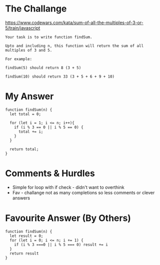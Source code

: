 # The Challange

https://www.codewars.com/kata/sum-of-all-the-multiples-of-3-or-5/train/javascript

```
Your task is to write function findSum.

Upto and including n, this function will return the sum of all multiples of 3 and 5.

For example:

findSum(5) should return 8 (3 + 5)

findSum(10) should return 33 (3 + 5 + 6 + 9 + 10)
```

# My Answer

```
function findSum(n) {
  let total = 0;
  
  for (let i = 1; i <= n; i++){
    if (i % 3 == 0 || i % 5 == 0) {
      total += i;
    }
  }
  
  return total;
}
```

# Comments & Hurdles

* Simple for loop with if check - didn't want to overthink
* Fav - challange not as many completions so less comments or clever answers

# Favourite Answer (By Others)
```
function findSum(n) {
  let result = 0;
  for (let i = 0; i <= n; i += 1) {
    if (i % 3 ===0 || i % 5 === 0) result += i
  }
  return result
}
```